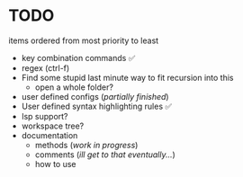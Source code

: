TODO
=======
items ordered from most priority to least
*  key combination commands :white_check_mark:
*  regex (ctrl-f)
*  Find some stupid last minute way to fit recursion into this
   * open a whole folder?  
* user defined configs (*partially finished*)
* User defined syntax highlighting rules :white_check_mark:
*  lsp support?
*  workspace tree?
* documentation
  * methods (*work in progress*)
  * comments (*ill get to that eventually...*)
  * how to use